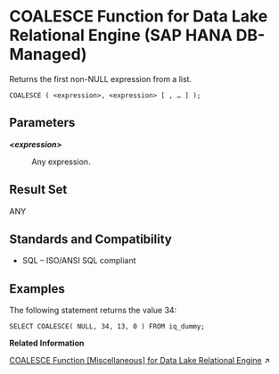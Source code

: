 <!-- loio4af5411816c4466b9335a79034b00833 -->

# COALESCE Function for Data Lake Relational Engine \(SAP HANA DB-Managed\)

Returns the first non-NULL expression from a list.



```
COALESCE ( <expression>, <expression> [ , … ] );
```



<a name="loio4af5411816c4466b9335a79034b00833__section_x3k_4rl_srb"/>

## Parameters


<dl>
<dt><b>

*<expression\>*

</b></dt>
<dd>

Any expression.



</dd>
</dl>



<a name="loio4af5411816c4466b9335a79034b00833__section_gfy_4rl_srb"/>

## Result Set

ANY



<a name="loio4af5411816c4466b9335a79034b00833__section_ibq_prl_srb"/>

## Standards and Compatibility

-   SQL – ISO/ANSI SQL compliant



<a name="loio4af5411816c4466b9335a79034b00833__section_um2_qrl_srb"/>

## Examples

The following statement returns the value 34:

```
SELECT COALESCE( NULL, 34, 13, 0 ) FROM iq_dummy;
```

**Related Information**  


[COALESCE Function \[Miscellaneous\] for Data Lake Relational Engine](https://help.sap.com/viewer/19b3964099384f178ad08f2d348232a9/2024_3_QRC/en-US/a53d627984f21015a1fa9a5eb36a5dde.html "Returns the first non-NULL expression from a list.") :arrow_upper_right:


